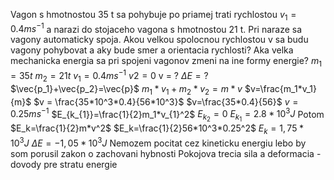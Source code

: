 Vagon s hmotnostou 35 t sa pohybuje po priamej trati rychlostou $v_1=0.4ms^{-1}$ a narazi do stojaceho vagona s hmotnostou 21 t. Pri naraze sa vagony automaticky spoja. Akou velkou spolocnou rychlostou v sa budu vagony pohybovat a aky bude smer a orientacia rychlosti? Aka velka mechanicka energia sa pri spojeni vagonov zmeni na ine formy energie?
$m_{1} =35t$
$m_2=21t$
$v_1=0.4ms^{-1}$
$v2=0$
v = ?
$\Delta E=?$
$\vec{p_1}+\vec{p_2}=\vec{p}$
$m_1*v_1+m_2*v_2=m*v$
$v=\frac{m_1*v_1}{m}$
$v = \frac{35*10^3*0.4}{56*10^3}$
$v=\frac{35*0.4}{56}$
$v=0.25ms^{-1}$
$E_{k_{1}}=\frac{1}{2}m_1*v_{1}^2$
$E_{k_{2}}=0$
$E_{k_{1}}=2.8*10^3J$
Potom
$E_k=\frac{1}{2}m*v^2$
$E_k=\frac{1}{2}56*10^3*0.25^2$
$E_k=1,75*10^3J$
$\Delta E =-1,05*10^3J$
Nemozem pocitat cez kineticku energiu lebo by som porusil zakon o zachovani hybnosti
Pokojova trecia sila a deformacia - dovody pre stratu energie
